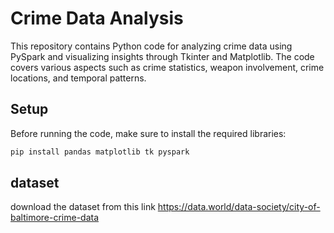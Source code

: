 # Crime Data Analysis

This repository contains Python code for analyzing crime data using PySpark and visualizing insights through Tkinter and Matplotlib. The code covers various aspects such as crime statistics, weapon involvement, crime locations, and temporal patterns.

## Setup

Before running the code, make sure to install the required libraries:

```bash
pip install pandas matplotlib tk pyspark
```


<h2>dataset</h2>

download the dataset from this link
https://data.world/data-society/city-of-baltimore-crime-data
